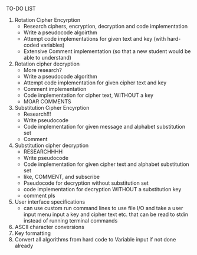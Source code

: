 TO-DO LIST

1. Rotation Cipher Encyrption 
    - Research ciphers, encryption, decryption and code implementation
    - Write a pseudocode algoirthm
    - Attempt code implementations for given text and key (with hard-coded variables)
    - Extensive Comment implementation (so that a new student would be able to understand)
2. Rotation cipher decryption
    - More research?
    - Write a pseudocode algorithm 
    - Attempt code implementation for given cipher text and key
    - Comment implementation
    - Code implementation for cipher text, WITHOUT a key
    - MOAR COMMENTS
3. Substitution Cipher Encyrption
    - Research!!!
    - Write pseudocode
    - Code implementation for given message and alphabet substitution set
    - Comment
4. Substitution cipher decryption
    - RESEARCHHHH
    - Write pseudocode
    - Code implementation for given cipher text and alphabet substitution set
    - like, COMMENT, and subscribe
    - Pseudocode for decryption without substitution set
    - code implementation for decryption WITHOUT a substitution key
    - comment pls
5. User interface specifications
    - can use custom run command lines to use file I/O and take a user input menu input a key and cipher text etc. that can be read to stdin instead of 
      running terminal commands
6. ASCII character conversions
7. Key formatting
8. Convert all algorithms from hard code to Variable input if not done already
